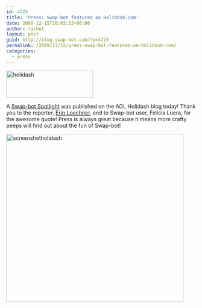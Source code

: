 ```yaml
---
id: 4725
title: 'Press: Swap-bot featured on Holidash.com'
date: 2009-12-15T10:03:53+00:00
author: rachel
layout: post
guid: http://blog.swap-bot.com/?p=4725
permalink: /2009/12/15/press-swap-bot-featured-on-holidash-com/
categories:
  - press
---
```

[<img src="http://blog.swap-bot.com/wp-content/uploads/2009/12/holidash.jpg" alt="holidash" title="holidash" width="230" height="72" class="alignleft size-full wp-image-4726" />](http://news.holidash.com/)

A [Swap-bot Spotlight](http://news.holidash.com/2009/12/15/swap-bot-spotlight-crafters-unite/) was published on the AOL Holidash blog today! Thank you to the reporter, [Erin Loechner](http://news.holidash.com/bloggers/erin-loechner/), and to Swap-bot user, Felicia Luera, for the awesome quote! Press is always great because it means more crafty peeps will find out about the fun of Swap-bot!

[<img src="http://blog.swap-bot.com/wp-content/uploads/2009/12/screenshotholidash.jpg" alt="screenshotholidash" title="screenshotholidash" width="470" height="446" class="aligncenter size-full wp-image-4728" />](http://news.holidash.com/2009/12/15/swap-bot-spotlight-crafters-unite)